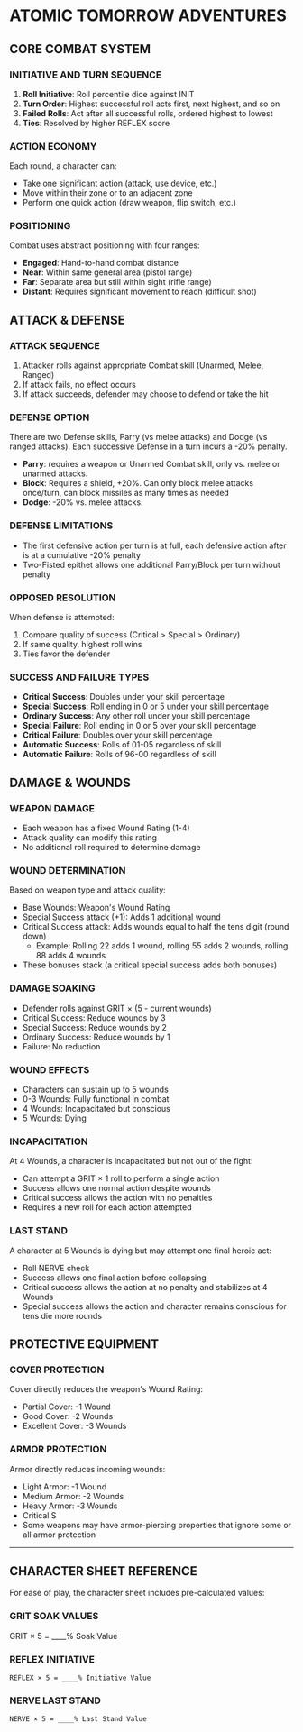 # ATOMIC TOMORROW ADVENTURES

## CORE COMBAT SYSTEM

### INITIATIVE AND TURN SEQUENCE

1. **Roll Initiative**: Roll percentile dice against INIT
2. **Turn Order**: Highest successful roll acts first, next highest, and so on
3. **Failed Rolls**: Act after all successful rolls, ordered highest to lowest
4. **Ties**: Resolved by higher REFLEX score

### ACTION ECONOMY

Each round, a character can:

- Take one significant action (attack, use device, etc.)
- Move within their zone or to an adjacent zone
- Perform one quick action (draw weapon, flip switch, etc.)

### POSITIONING

Combat uses abstract positioning with four ranges:

- **Engaged**: Hand-to-hand combat distance
- **Near**: Within same general area (pistol range)
- **Far**: Separate area but still within sight (rifle range)
- **Distant**: Requires significant movement to reach (difficult shot)

## ATTACK & DEFENSE

### ATTACK SEQUENCE

1. Attacker rolls against appropriate Combat skill (Unarmed, Melee, Ranged)
2. If attack fails, no effect occurs
3. If attack succeeds, defender may choose to defend or take the hit

### DEFENSE OPTION

There are two Defense skills, Parry (vs melee attacks) and Dodge (vs ranged attacks). Each successive Defense in a turn incurs a -20% penalty.

- **Parry**: requires a weapon or Unarmed Combat skill, only vs. melee or unarmed attacks.
- **Block**: Requires a shield, +20%. Can only block melee attacks once/turn, can block missiles as many times as needed
- **Dodge**: -20% vs. melee attacks.

### DEFENSE LIMITATIONS

- The first defensive action per turn is at full, each defensive action after is at a cumulative -20% penalty
- Two-Fisted epithet allows one additional Parry/Block per turn without penalty

### OPPOSED RESOLUTION

When defense is attempted:

1. Compare quality of success (Critical > Special > Ordinary)
2. If same quality, highest roll wins
3. Ties favor the defender

### SUCCESS AND FAILURE TYPES

- **Critical Success**: Doubles under your skill percentage
- **Special Success**: Roll ending in 0 or 5 under your skill percentage
- **Ordinary Success**: Any other roll under your skill percentage
- **Special Failure**: Roll ending in 0 or 5 over your skill percentage
- **Critical Failure**: Doubles over your skill percentage
- **Automatic Success**: Rolls of 01-05 regardless of skill
- **Automatic Failure**: Rolls of 96-00 regardless of skill

## DAMAGE & WOUNDS

### WEAPON DAMAGE

- Each weapon has a fixed Wound Rating (1-4)
- Attack quality can modify this rating
- No additional roll required to determine damage

### WOUND DETERMINATION

Based on weapon type and attack quality:

- Base Wounds: Weapon's Wound Rating
- Special Success attack (+1): Adds 1 additional wound
- Critical Success attack: Adds wounds equal to half the tens digit (round down)
  - Example: Rolling 22 adds 1 wound, rolling 55 adds 2 wounds, rolling 88 adds 4 wounds
- These bonuses stack (a critical special success adds both bonuses)

### DAMAGE SOAKING

- Defender rolls against GRIT × (5 - current wounds)
- Critical Success: Reduce wounds by 3
- Special Success: Reduce wounds by 2
- Ordinary Success: Reduce wounds by 1
- Failure: No reduction

### WOUND EFFECTS

- Characters can sustain up to 5 wounds
- 0-3 Wounds: Fully functional in combat
- 4 Wounds: Incapacitated but conscious
- 5 Wounds: Dying

### INCAPACITATION

At 4 Wounds, a character is incapacitated but not out of the fight:

- Can attempt a GRIT × 1 roll to perform a single action
- Success allows one normal action despite wounds
- Critical success allows the action with no penalties
- Requires a new roll for each action attempted

### LAST STAND

A character at 5 Wounds is dying but may attempt one final heroic act:

- Roll NERVE check
- Success allows one final action before collapsing
- Critical success allows the action at no penalty and stabilizes at 4 Wounds
- Special success allows the action and character remains conscious for tens die more rounds

## PROTECTIVE EQUIPMENT

### COVER PROTECTION

Cover directly reduces the weapon's Wound Rating:

- Partial Cover: -1 Wound
- Good Cover: -2 Wounds
- Excellent Cover: -3 Wounds

### ARMOR PROTECTION

Armor directly reduces incoming wounds:

- Light Armor: -1 Wound
- Medium Armor: -2 Wounds
- Heavy Armor: -3 Wounds
- Critical S
- Some weapons may have armor-piercing properties that ignore some or all armor protection

---

## CHARACTER SHEET REFERENCE

For ease of play, the character sheet includes pre-calculated values:

### GRIT SOAK VALUES

GRIT × 5 = ____% Soak Value

### REFLEX INITIATIVE

```
REFLEX × 5 = ____% Initiative Value
```

### NERVE LAST STAND

```
NERVE × 5 = ____% Last Stand Value
```
